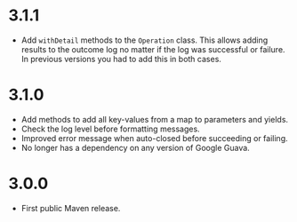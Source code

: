 # 3.1.1
* Add `withDetail` methods to the `Operation` class. This allows adding results to the outcome log no matter if the log was successful or failure. In previous versions you had to add this in both cases.  


# 3.1.0

* Add methods to add all key-values from a map to parameters and yields.
* Check the log level before formatting messages. 
* Improved error message when auto-closed before succeeding or failing.
* No longer has a dependency on any version of Google Guava.

# 3.0.0

* First public Maven release.
